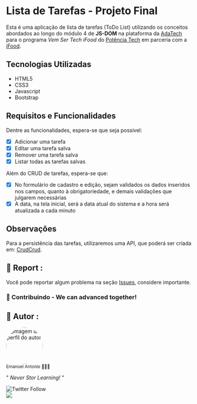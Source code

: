 # Lista de Tarefas - Projeto Final

Esta é uma aplicação de lista de tarefas (ToDo List) utilizando os conceitos abordados ao longo do módulo 4 de **JS-DOM** na plataforma da [AdaTech](https://ada.tech/) para o programa _Vem Ser Tech iFood_ do [Potência Tech](https://potenciatech.com.br/) em parceria com a [iFood](https://www.ifood.com.br/).

## Tecnologias Utilizadas

- HTML5
- CSS3
- Javascript
- Bootstrap

## Requisitos e Funcionalidades

Dentre as funcionalidades, espera-se que seja possível:

- [x] Adicionar uma tarefa
- [x] Editar uma tarefa salva
- [x] Remover uma tarefa salva
- [x] Listar todas as tarefas salvas

Além do CRUD de tarefas, espera-se que:

- [x] No formulário de cadastro e edição, sejam validados os dados inseridos nos campos, quanto à obrigatoriedade, e demais validações que julgarem necessárias
- [x] A data, na tela inicial, será a data atual do sistema e a hora será atualizada a cada minuto

## Observações

Para a persistência das tarefas, utilizaremos uma API, que poderá ser criada em: [CrudCrud](https://crudcrud.com/).

## 📑 Report :

Você pode reportar algum problema na seção <a href="https://github.com/emanoelantonio/jsdom-project/issues">Issues</a>, considere importante.

### 🤝 Contribuindo - We can advanced together!

## 🧠 Autor :
 <img style="border-radius: 50%;" src="https://avatars2.githubusercontent.com/u/60781248?s=460&u=43dbba3483d275c3d8964df24a8f5139f53dc282&v=4" width="100px;" alt="imagem de perfil do autor"/>
 <br />
 <sub>Emanoel Antonio 👨🏻‍💻</sub>

" _Never Stor Learning!_ "

 ![Twitter Follow](https://img.shields.io/twitter/follow/DevEmanoel?style=social)</br>
 <a href="https://www.linkedin.com/in/emanoel-antonio-silva/"><img align="center" src="https://img.shields.io/static/v1?label=&message=Linkedin&color=3D008A&style=for-the-badge&logo=linkedin"/></a>
